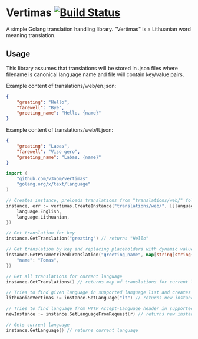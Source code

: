 # Vertimas [![Build Status](https://travis-ci.com/v3nom/vertimas.svg?branch=master)](https://travis-ci.com/v3nom/vertimas)
A simple Golang translation handling library. "Vertimas" is a Lithuanian word meaning translation.

## Usage
This library assumes that translations will be stored in .json files where filename is canonical language name and file will contain key/value pairs.

Example content of translations/web/en.json:
```json
{
    "greating": "Hello",
    "farewell": "Bye",
    "greeting_name": "Hello, {name}"
}
```

Example content of translations/web/lt.json:
```json
{
    "greating": "Labas",
    "farewell": "Viso gero",
    "greeting_name": "Labas, {name}"
}
```

```go
import (
    "github.com/v3nom/vertimas"
    "golang.org/x/text/language"
)

// Creates instance, preloads translations from "translations/web/" folder and sets initial language to first language in the array (English)
instance, err := vertimas.CreateInstance("translations/web/", []language.Tag{
    language.English,
    language.Lithuanian,
})

// Get translation for key
instance.GetTranslation("greating") // returns "Hello"

// Get translation by key and replacing placeholders with dynamic values
instance.GetParametrizedTranslation("greeting_name", map[string]string{
	"name": "Tomas",
})

// Get all translations for current language
instance.GetTranslations() // returns map of translations for current language

// Tries to find given language in supported language list and creates new instance without reloading translation files
lithuanianVertimas := instance.SetLanguage("lt") // returns new instance where current language is updated

// Tries to find language from HTTP Accept-Language header in supported language list and creates new instance without reloading translation files
newInstance := instance.SetLanguageFromRequest(r) // returns new instance with current language set from HTTP request

// Gets current language
instance.GetLanguage() // returns current language
```
